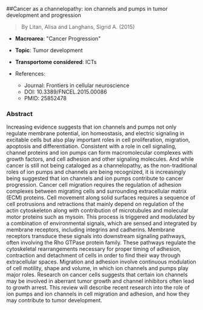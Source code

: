 ##Cancer as a channelopathy: ion channels and pumps in tumor development and progression

> By Litan, Alisa and Langhans, Sigrid A. (2015)

- **Macroarea**: "Cancer Progression"
- **Topic**: Tumor development
- **Transportome considered**: ICTs

- References:
  - Journal: Frontiers in cellular neuroscience
  - DOI: 10.3389/FNCEL.2015.00086
  - PMID: 25852478

### Abstract

Increasing evidence suggests that ion channels and pumps not only regulate membrane potential, ion homeostasis, and electric signaling in excitable cells but also play important roles in cell proliferation, migration, apoptosis and differentiation. Consistent with a role in cell signaling, channel proteins and ion pumps can form macromolecular complexes with growth factors, and cell adhesion and other signaling molecules. And while cancer is still not being cataloged as a channelopathy, as the non-traditional roles of ion pumps and channels are being recognized, it is increasingly being suggested that ion channels and ion pumps contribute to cancer progression. Cancer cell migration requires the regulation of adhesion complexes between migrating cells and surrounding extracellular matrix (ECM) proteins. Cell movement along solid surfaces requires a sequence of cell protrusions and retractions that mainly depend on regulation of the actin cytoskeleton along with contribution of microtubules and molecular motor proteins such as mysoin. This process is triggered and modulated by a combination of environmental signals, which are sensed and integrated by membrane receptors, including integrins and cadherins. Membrane receptors transduce these signals into downstream signaling pathways, often involving the Rho GTPase protein family. These pathways regulate the cytoskeletal rearrangements necessary for proper timing of adhesion, contraction and detachment of cells in order to find their way through extracellular spaces. Migration and adhesion involve continuous modulation of cell motility, shape and volume, in which ion channels and pumps play major roles. Research on cancer cells suggests that certain ion channels may be involved in aberrant tumor growth and channel inhibitors often lead to growth arrest. This review will describe recent research into the role of ion pumps and ion channels in cell migration and adhesion, and how they may contribute to tumor development.
